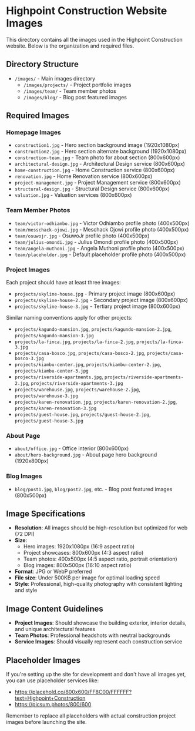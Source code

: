 # Highpoint Construction Website Images

This directory contains all the images used in the Highpoint Construction website. Below is the organization and required files.

## Directory Structure

- `/images/` - Main images directory
  - `/images/projects/` - Project portfolio images
  - `/images/team/` - Team member photos
  - `/images/blog/` - Blog post featured images

## Required Images

### Homepage Images
- `construction1.jpg` - Hero section background image (1920x1080px)
- `construction2.jpg` - Hero section alternate background (1920x1080px)
- `construction-team.jpg` - Team photo for about section (800x600px)
- `architectural-design.jpg` - Architectural Design service (800x600px)
- `home-construction.jpg` - Home Construction service (800x600px)
- `renovation.jpg` - Home Renovation service (800x600px)
- `project-management.jpg` - Project Management service (800x600px)
- `structural-design.jpg` - Structural Design service (800x600px)
- `valuation.jpg` - Valuation services (800x600px)

### Team Member Photos
- `team/victor-odhiambo.jpg` - Victor Odhiambo profile photo (400x500px)
- `team/messchack-ojowi.jpg` - Meschack Ojowi profile photo (400x500px)
- `team/osuwojr.jpg` - OsuwoJr profile photo (400x500px)
- `team/julius-omondi.jpg` - Julius Omondi profile photo (400x500px)
- `team/angela-muthoni.jpg` - Angela Muthoni profile photo (400x500px)
- `team/placeholder.jpg` - Default placeholder profile photo (400x500px)

### Project Images
Each project should have at least three images:
- `projects/skyline-house.jpg` - Primary project image (800x600px)
- `projects/skyline-house-2.jpg` - Secondary project image (800x600px)
- `projects/skyline-house-3.jpg` - Tertiary project image (800x600px)

Similar naming conventions apply for other projects:
- `projects/kagundo-mansion.jpg`, `projects/kagundo-mansion-2.jpg`, `projects/kagundo-mansion-3.jpg`
- `projects/la-finca.jpg`, `projects/la-finca-2.jpg`, `projects/la-finca-3.jpg`
- `projects/casa-bosco.jpg`, `projects/casa-bosco-2.jpg`, `projects/casa-bosco-3.jpg`
- `projects/kiambu-center.jpg`, `projects/kiambu-center-2.jpg`, `projects/kiambu-center-3.jpg`
- `projects/riverside-apartments.jpg`, `projects/riverside-apartments-2.jpg`, `projects/riverside-apartments-3.jpg`
- `projects/warehouse.jpg`, `projects/warehouse-2.jpg`, `projects/warehouse-3.jpg`
- `projects/karen-renovation.jpg`, `projects/karen-renovation-2.jpg`, `projects/karen-renovation-3.jpg`
- `projects/guest-house.jpg`, `projects/guest-house-2.jpg`, `projects/guest-house-3.jpg`

### About Page
- `about/office.jpg` - Office interior (800x600px)
- `about/hero-background.jpg` - About page hero background (1920x800px)

### Blog Images
- `blog/post1.jpg`, `blog/post2.jpg`, etc. - Blog post featured images (800x500px)

## Image Specifications

- **Resolution**: All images should be high-resolution but optimized for web (72 DPI)
- **Size**: 
  - Hero images: 1920x1080px (16:9 aspect ratio)
  - Project showcases: 800x600px (4:3 aspect ratio)
  - Team photos: 400x500px (4:5 aspect ratio, portrait orientation)
  - Blog images: 800x500px (16:10 aspect ratio)
- **Format**: JPG or WebP preferred
- **File size**: Under 500KB per image for optimal loading speed
- **Style**: Professional, high-quality photography with consistent lighting and style

## Image Content Guidelines

- **Project Images**: Should showcase the building exterior, interior details, and unique architectural features
- **Team Photos**: Professional headshots with neutral backgrounds
- **Service Images**: Should visually represent each construction service

## Placeholder Images

If you're setting up the site for development and don't have all images yet, you can use placeholder services like:

- https://placehold.co/800x600/FF8C00/FFFFFF?text=Highpoint+Construction
- https://picsum.photos/800/600

Remember to replace all placeholders with actual construction project images before launching the site. 